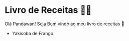 # Livro de Receitas :man_cook:

Olá Pandawan! Seja Bem vindo ao meu livro de receitas :wave:

- Yakisoba de Frango

